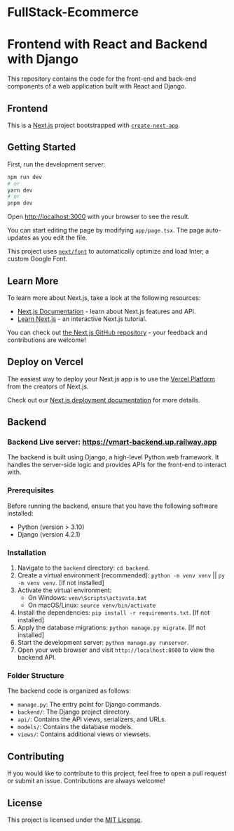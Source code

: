 # FullStack-Ecommerce
# Frontend with React and Backend with Django

This repository contains the code for the front-end and back-end components of a web application built with React and Django.

## Frontend


This is a [Next.js](https://nextjs.org/) project bootstrapped with [`create-next-app`](https://github.com/vercel/next.js/tree/canary/packages/create-next-app).

## Getting Started

First, run the development server:

```bash
npm run dev
# or
yarn dev
# or
pnpm dev
```

Open [http://localhost:3000](http://localhost:3000) with your browser to see the result.

You can start editing the page by modifying `app/page.tsx`. The page auto-updates as you edit the file.

This project uses [`next/font`](https://nextjs.org/docs/basic-features/font-optimization) to automatically optimize and load Inter, a custom Google Font.

## Learn More

To learn more about Next.js, take a look at the following resources:

- [Next.js Documentation](https://nextjs.org/docs) - learn about Next.js features and API.
- [Learn Next.js](https://nextjs.org/learn) - an interactive Next.js tutorial.

You can check out [the Next.js GitHub repository](https://github.com/vercel/next.js/) - your feedback and contributions are welcome!

## Deploy on Vercel

The easiest way to deploy your Next.js app is to use the [Vercel Platform](https://vercel.com/new?utm_medium=default-template&filter=next.js&utm_source=create-next-app&utm_campaign=create-next-app-readme) from the creators of Next.js.

Check out our [Next.js deployment documentation](https://nextjs.org/docs/deployment) for more details.


## Backend

### Backend Live server: https://vmart-backend.up.railway.app

The backend is built using Django, a high-level Python web framework. It handles the server-side logic and provides APIs for the front-end to interact with.

### Prerequisites

Before running the backend, ensure that you have the following software installed:

- Python (version > 3.10)
- Django (version 4.2.1)

### Installation

1. Navigate to the `backend` directory: `cd backend`.
2. Create a virtual environment (recommended): `python -m venv venv` || `py -m venv venv`. [If not installed]
3. Activate the virtual environment:
   - On Windows: `venv\Scripts\activate.bat`
   - On macOS/Linux: `source venv/bin/activate`
4. Install the dependencies: `pip install -r requirements.txt`. [If not installed]
5. Apply the database migrations: `python manage.py migrate`.  [If not installed]
6. Start the development server: `python manage.py runserver`.
7. Open your web browser and visit `http://localhost:8000` to view the backend API.

### Folder Structure

The backend code is organized as follows:

- `manage.py`: The entry point for Django commands.
- `backend/`: The Django project directory.
- `api/`: Contains the API views, serializers, and URLs.
- `models/`: Contains the database models.
- `views/`: Contains additional views or viewsets.

## Contributing

If you would like to contribute to this project, feel free to open a pull request or submit an issue. Contributions are always welcome!

## License

This project is licensed under the [MIT License](LICENSE).

